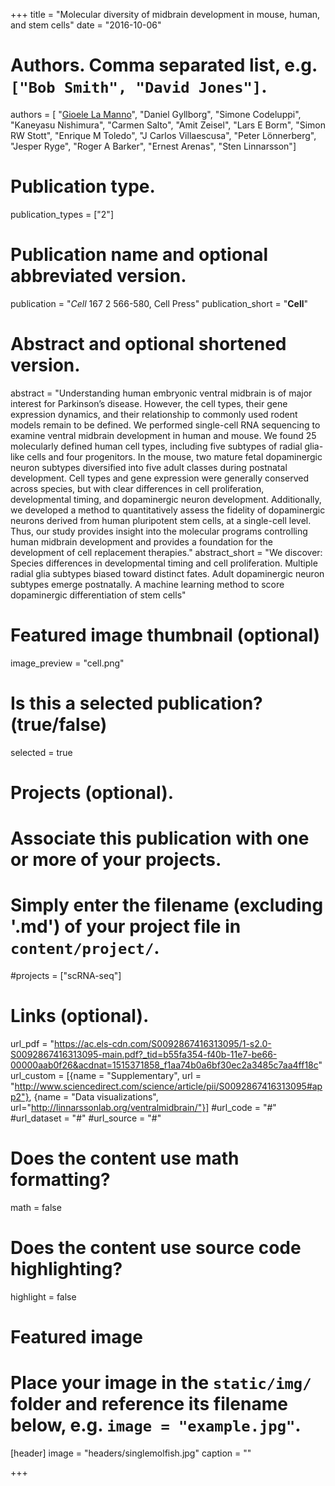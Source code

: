 +++
title = "Molecular diversity of midbrain development in mouse, human, and stem cells"
date = "2016-10-06"

# Authors. Comma separated list, e.g. `["Bob Smith", "David Jones"]`.
authors = [
"<u>Gioele La Manno</u>",
"Daniel Gyllborg",
"Simone Codeluppi",
"Kaneyasu Nishimura",
"Carmen Salto",
"Amit Zeisel",
"Lars E Borm",
"Simon RW Stott",
"Enrique M Toledo",
"J Carlos Villaescusa",
"Peter Lönnerberg",
"Jesper Ryge",
"Roger A Barker",
"Ernest Arenas",
"Sten Linnarsson"]

# Publication type.
publication_types = ["2"]

# Publication name and optional abbreviated version.
publication = "*Cell* 167 2 566-580, Cell Press"
publication_short = "**Cell**"

# Abstract and optional shortened version.
abstract = "Understanding human embryonic ventral midbrain is of major interest for Parkinson’s disease. However, the cell types, their gene expression dynamics, and their relationship to commonly used rodent models remain to be defined. We performed single-cell RNA sequencing to examine ventral midbrain development in human and mouse. We found 25 molecularly defined human cell types, including five subtypes of radial glia-like cells and four progenitors. In the mouse, two mature fetal dopaminergic neuron subtypes diversified into five adult classes during postnatal development. Cell types and gene expression were generally conserved across species, but with clear differences in cell proliferation, developmental timing, and dopaminergic neuron development. Additionally, we developed a method to quantitatively assess the fidelity of dopaminergic neurons derived from human pluripotent stem cells, at a single-cell level. Thus, our study provides insight into the molecular programs controlling human midbrain development and provides a foundation for the development of cell replacement therapies."
abstract_short = "We discover: Species differences in developmental timing and cell proliferation. Multiple radial glia subtypes biased toward distinct fates. Adult dopaminergic neuron subtypes emerge postnatally. A machine learning method to score dopaminergic differentiation of stem cells"

# Featured image thumbnail (optional)
image_preview = "cell.png"

# Is this a selected publication? (true/false)
selected = true

# Projects (optional).
#   Associate this publication with one or more of your projects.
#   Simply enter the filename (excluding '.md') of your project file in `content/project/`.
#projects = ["scRNA-seq"]

# Links (optional).
url_pdf = "https://ac.els-cdn.com/S0092867416313095/1-s2.0-S0092867416313095-main.pdf?_tid=b55fa354-f40b-11e7-be66-00000aab0f26&acdnat=1515371858_f1aa74b0a6bf30ec2a3485c7aa4ff18c"
url_custom = [{name = "Supplementary", url = "http://www.sciencedirect.com/science/article/pii/S0092867416313095#app2"},
{name = "Data visualizations", url="http://linnarssonlab.org/ventralmidbrain/"}]
#url_code = "#"
#url_dataset = "#"
#url_source = "#"


# Does the content use math formatting?
math = false

# Does the content use source code highlighting?
highlight = false

# Featured image
# Place your image in the `static/img/` folder and reference its filename below, e.g. `image = "example.jpg"`.
[header]
image = "headers/singlemolfish.jpg"
caption = ""

+++
